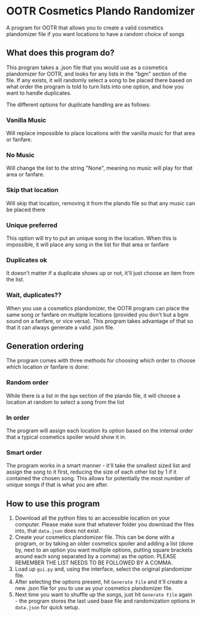 # OOTR Cosmetics Plando Randomizer
A program for OOTR that allows you to create a valid cosmetics plandomizer file if you want locations to have a random choice of songs

## What does this program do?
This program takes a .json file that you would use as a cosmetics plandomizer for OOTR, and looks for any lists in the "bgm" section of the file. If any exists, it will randomly select a song to be placed there based on what order the program is told to turn lists into one option, and how you want to handle duplicates.

The different options for duplicate handling are as follows:
### Vanilla Music
Will replace impossible to place locations with the vanilla music for that area or fanfare.
### No Music
Will change the list to the string "None", meaning no music will play for that area or fanfare.
### Skip that location
Will skip that location, removing it from the plando file so that any music can be placed there
### Unique preferred
This option will try to put an unique song in the location. When this is impossible, it will place any song in the list for that area or fanfare
### Duplicates ok
It doesn't matter if a duplicate shows up or not, it'll just choose an item from the list.

### Wait, duplicates??
When you use a cosmetics plandomizer, the OOTR program can place the same song or fanfare on multiple locations (provided you don't but a bgm sound on a fanfare, or vice versa). This program takes advantage of that so that it can always generate a valid .json file.

## Generation ordering
The program comes with three methods for choosing which order to choose which location or fanfare is done:

### Random order
While there is a list in the `bgm` section of the plando file, it will choose a location at random to select a song from the list

### In order
The program will assign each location its option based on the internal order that a typical cosmetics spoiler would show it in.

### Smart order
The program works in a smart manner - it'll take the smallest sized list and assign the song to it first, reducing the size of each other list by 1 if it contained the chosen song. This allows for potentially the most number of unique songs if that is what you are after.

## How to use this program
1) Download all the python files to an accessible location on your computer. Please make sure that whatever folder you download the files into, that `data.json` does not exist.
2) Create your cosmetics plandomizer file. This can be done with a program, or by taking an older cosmetics spoiler and adding a list (done by, next to an option you want multiple options, putting square brackets around each song separated by a comma) as the option. PLEASE REMEMBER THE LIST NEEDS TO BE FOLLOWED BY A COMMA.
3) Load up `gui.py` and, using the interface, select the original plandomizer file.
4) After selecting the options present, hit `Generate File` and it'll create a new .json file for you to use as your cosmetics plandomizer file.
5) Next time you want to shuffle up the songs, just hit `Generate File` again - the program stores the last used base file and randomization options in `data.json` for quick setup.
